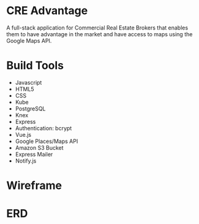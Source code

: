 # CRE Advantage
<p>A full-stack application for Commercial Real Estate Brokers that enables them to have advantage in the market and have access to maps using the Google Maps API.</p>


# Build Tools
<ul>
<li>Javascript</li>
<li>HTML5</li>
<li>CSS</li>
<li>Kube</li>
<li>PostgreSQL</li>
<li>Knex</li>
<li>Express</li>
<li>Authentication: bcrypt</li>
<li>Vue.js</li>
<li>Google Places/Maps API</li>
<li>Amazon S3 Bucket </li>
<li>Express Mailer</li>
<li> Notify.js</li>
</ul>


# Wireframe

# ERD
